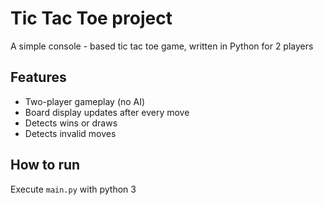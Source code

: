 # Tic Tac Toe project

A simple console - based tic tac toe game, written in Python for 2 players

## Features
- Two-player gameplay (no AI)
- Board display updates after every move
- Detects wins or draws
- Detects invalid moves

## How to run
Execute `main.py` with python 3
